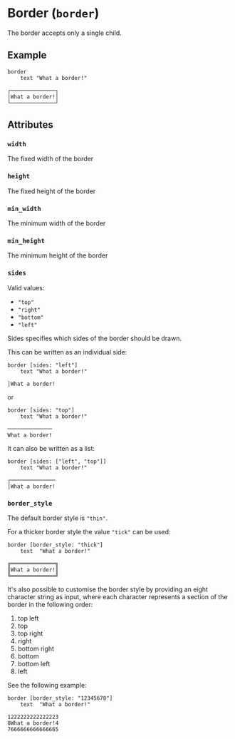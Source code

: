 # Border (`border`)

The border accepts only a single child.

## Example

```
border
    text "What a border!"
```
```
┌──────────────┐
│What a border!│
└──────────────┘
```

## Attributes

### `width`

The fixed width of the border

### `height`

The fixed height of the border

### `min_width`

The minimum width of the border

### `min_height`

The minimum height of the border

### `sides`

Valid values:
* `"top"`
* `"right"`
* `"bottom"`
* `"left"`

Sides specifies which sides of the border should be drawn.

This can be written as an individual side:

```
border [sides: "left"]
    text "What a border!"
```
```
│What a border!
```
or
```
border [sides: "top"]
    text "What a border!"
```
```
──────────────
What a border!
```

It can also be written as a list:
```
border [sides: ["left", "top"]]
    text "What a border!"
```
```
┌──────────────
│What a border!
```

### `border_style`

The default border style is `"thin"`.

For a thicker border style the value `"tick"` can be used:

```
border [border_style: "thick"]
    text  "What a border!"
```
```
╔══════════════╗
║What a border!║
╚══════════════╝
```

It's also possible to customise the border style by providing an eight character
string as input, where each character represents a section of the border in the 
following order:

1. top left
2. top
3. top right
4. right
5. bottom right
6. bottom
7. bottom left
8. left

See the following example:

```
border [border_style: "12345678"]
    text  "What a border!"
```
```
1222222222222223
8What a border!4
7666666666666665
```


